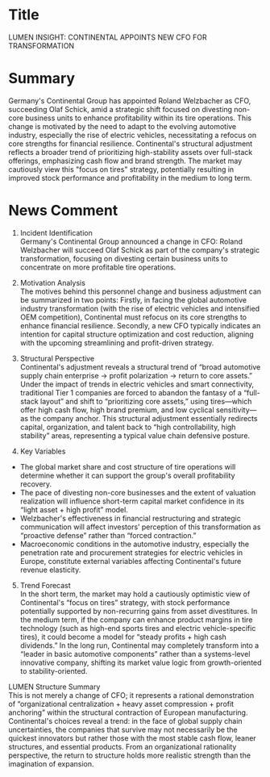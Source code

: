# Title
LUMEN INSIGHT: CONTINENTAL APPOINTS NEW CFO FOR TRANSFORMATION

# Summary
Germany's Continental Group has appointed Roland Welzbacher as CFO, succeeding Olaf Schick, amid a strategic shift focused on divesting non-core business units to enhance profitability within its tire operations. This change is motivated by the need to adapt to the evolving automotive industry, especially the rise of electric vehicles, necessitating a refocus on core strengths for financial resilience. Continental's structural adjustment reflects a broader trend of prioritizing high-stability assets over full-stack offerings, emphasizing cash flow and brand strength. The market may cautiously view this "focus on tires" strategy, potentially resulting in improved stock performance and profitability in the medium to long term.

# News Comment
1. Incident Identification  
Germany's Continental Group announced a change in CFO: Roland Welzbacher will succeed Olaf Schick as part of the company's strategic transformation, focusing on divesting certain business units to concentrate on more profitable tire operations.

2. Motivation Analysis  
The motives behind this personnel change and business adjustment can be summarized in two points: Firstly, in facing the global automotive industry transformation (with the rise of electric vehicles and intensified OEM competition), Continental must refocus on its core strengths to enhance financial resilience. Secondly, a new CFO typically indicates an intention for capital structure optimization and cost reduction, aligning with the upcoming streamlining and profit-driven strategy.

3. Structural Perspective  
Continental's adjustment reveals a structural trend of “broad automotive supply chain enterprise → profit polarization → return to core assets.” Under the impact of trends in electric vehicles and smart connectivity, traditional Tier 1 companies are forced to abandon the fantasy of a “full-stack layout” and shift to “prioritizing core assets,” using tires—which offer high cash flow, high brand premium, and low cyclical sensitivity—as the company anchor. This structural adjustment essentially redirects capital, organization, and talent back to “high controllability, high stability” areas, representing a typical value chain defensive posture.

4. Key Variables  
- The global market share and cost structure of tire operations will determine whether it can support the group's overall profitability recovery.  
- The pace of divesting non-core businesses and the extent of valuation realization will influence short-term capital market confidence in its “light asset + high profit” model.  
- Welzbacher's effectiveness in financial restructuring and strategic communication will affect investors’ perception of this transformation as “proactive defense” rather than “forced contraction.”  
- Macroeconomic conditions in the automotive industry, especially the penetration rate and procurement strategies for electric vehicles in Europe, constitute external variables affecting Continental's future revenue elasticity.

5. Trend Forecast  
In the short term, the market may hold a cautiously optimistic view of Continental's “focus on tires” strategy, with stock performance potentially supported by non-recurring gains from asset divestitures. In the medium term, if the company can enhance product margins in tire technology (such as high-end sports tires and electric vehicle-specific tires), it could become a model for “steady profits + high cash dividends.” In the long run, Continental may completely transform into a “leader in basic automotive components” rather than a systems-level innovative company, shifting its market value logic from growth-oriented to stability-oriented.

LUMEN Structure Summary  
This is not merely a change of CFO; it represents a rational demonstration of “organizational centralization + heavy asset compression + profit anchoring” within the structural contraction of European manufacturing. Continental's choices reveal a trend: in the face of global supply chain uncertainties, the companies that survive may not necessarily be the quickest innovators but rather those with the most stable cash flow, leaner structures, and essential products. From an organizational rationality perspective, the return to structure holds more realistic strength than the imagination of expansion.
